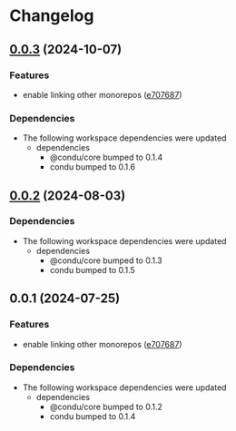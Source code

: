 # Changelog

## [0.0.3](https://github.com/niieani/condu/compare/@condu-feature/link-other-monorepo@0.0.2...@condu-feature/link-other-monorepo@0.0.3) (2024-10-07)


### Features

* enable linking other monorepos ([e707687](https://github.com/niieani/condu/commit/e707687bd2d5e109bb6d9eb96a9b777eb85e9737))


### Dependencies

* The following workspace dependencies were updated
  * dependencies
    * @condu/core bumped to 0.1.4
    * condu bumped to 0.1.6

## [0.0.2](https://github.com/niieani/condu/compare/@condu-feature/link-other-monorepo@0.0.1...@condu-feature/link-other-monorepo@0.0.2) (2024-08-03)


### Dependencies

* The following workspace dependencies were updated
  * dependencies
    * @condu/core bumped to 0.1.3
    * condu bumped to 0.1.5

## 0.0.1 (2024-07-25)


### Features

* enable linking other monorepos ([e707687](https://github.com/niieani/toolchain/commit/e707687bd2d5e109bb6d9eb96a9b777eb85e9737))


### Dependencies

* The following workspace dependencies were updated
  * dependencies
    * @condu/core bumped to 0.1.2
    * condu bumped to 0.1.4
